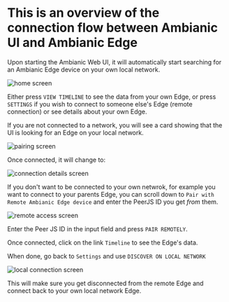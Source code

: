 # This is an overview of the connection flow between Ambianic UI and Ambianic Edge

Upon starting the Ambianic Web UI, it will automatically start searching for an Ambianic Edge device on your own local network. 

![home screen](../assets/images/home-screen.png)

Either press `VIEW TIMELINE` to see the data from your own Edge, or press `SETTINGS` if you wish to connect to someone else's Edge (remote connection) or see details about your own Edge. 

If you are not connected to a network, you will see a card showing that the UI is looking for an Edge on your local network.

![pairing screen](../assets/images/pairing-screen.png)

Once connected, it will change to:

![connection details screen](../assets/images/ambianic-connection-details.png)

If you don't want to be connected to your own netwrok, for example you want to connect to your parents Edge, you can scroll down to `Pair with Remote Ambianic Edge device` and enter the PeerJS ID you get *from* them.

![remote access screen](../assets/images/ambianic-remote-connect.png)

Enter the Peer JS ID in the input field and press `PAIR REMOTELY`. 

Once connected, click on the link `Timeline` to see the Edge's data.

When done, go back to `Settings` and use `DISCOVER ON LOCAL NETWORK`

![local connection screen](../assets/images/ambianic-local-connection.png)

This will make sure you get disconnected from the remote Edge and connect back to your own local network Edge.
